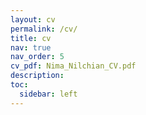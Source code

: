 ```yaml
---
layout: cv
permalink: /cv/
title: cv
nav: true
nav_order: 5
cv_pdf: Nima_Nilchian_CV.pdf
description: 
toc:
  sidebar: left
---
```

